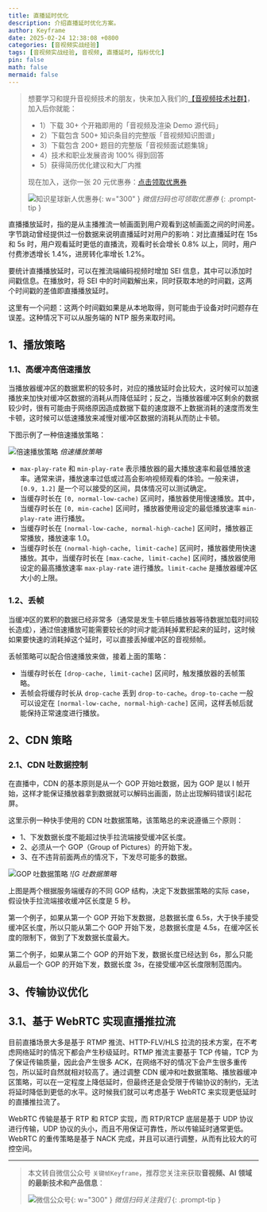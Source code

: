 ```yaml
---
title: 直播延时优化
description: 介绍直播延时优化方案。
author: Keyframe
date: 2025-02-24 12:38:08 +0800
categories: [音视频实战经验]
tags: [音视频实战经验, 音视频, 直播延时, 指标优化]
pin: false
math: false
mermaid: false
---
```


>想要学习和提升音视频技术的朋友，快来加入我们的<a href="https://t.zsxq.com/jRprT" target="_blank" rel="noopener noreferrer">【音视频技术社群】</a>，加入后你就能：
>
>- 1）下载 30+ 个开箱即用的「音视频及渲染 Demo 源代码」
>- 2）下载包含 500+ 知识条目的完整版「音视频知识图谱」
>- 3）下载包含 200+ 题目的完整版「音视频面试题集锦」
>- 4）技术和职业发展咨询 100% 得到回答
>- 5）获得简历优化建议和大厂内推
>  
>现在加入，送你一张 20 元优惠券：<a href="https://t.zsxq.com/jRprT" target="_blank" rel="noopener noreferrer">点击领取优惠券</a>
>
>![知识星球新人优惠券](assets/img/keyframe-zsxq-coupon.png){: w="300" }
>_微信扫码也可领取优惠券_
{: .prompt-tip }

<!--  

[字节音视频技术沙龙](https://live.juejin.cn/4354/remedia "字节音视频技术沙龙") 

字节直播延时优化：

- 自研低延迟协议
- 信令优化
- 缓冲区抗抖动优化
- 抗丢包优化
- 视频帧补偿
- 音视频同步优化
- CDN 低延迟调度
- RTC 场景调优

-->


直播播放延时，指的是从主播推流一帧画面到用户观看到这帧画面之间的时间差。字节跳动曾经提供过一份数据来说明直播延时对用户的影响：对比直播延时在 15s 和 5s 时，用户观看延时更低的直播流，观看时长会增长 0.8% 以上，同时，用户付费渗透增长 1.4%，进房转化率增长 1.2%。

要统计直播播放延时，可以在推流端编码视频时增加 SEI 信息，其中可以添加时间戳信息。在播放时，将 SEI 中的时间戳解出来，同时获取本地的时间戳，这两个时间戳的差值即直播播放延时。

这里有一个问题：这两个时间戳如果是从本地取得，则可能由于设备对时问题存在误差。这种情况下可以从服务端的 NTP 服务来取时间。



##  1、播放策略

### 1.1、高缓冲高倍速播放

当播放器缓冲区的数据累积的较多时，对应的播放延时会比较大，这时候可以加速播放来加快对缓冲区数据的消耗从而降低延时；反之，当播放器缓冲区剩余的数据较少时，很有可能由于网络原因造成数据下载的速度跟不上数据消耗的速度而发生卡顿，这时候可以低速播放来减慢对缓冲区数据的消耗从而防止卡顿。

下图示例了一种倍速播放策略：

![倍速播放策略](assets/resource/av-experience/player-dynamic-buffer-1.png)
_倍速播放策略_

- `max-play-rate` 和 `min-play-rate` 表示播放器的最大播放速率和最低播放速率。通常来讲，播放速率过低或过高会影响视频观看的体验。一般来讲，`[0.9, 1.2]` 是一个可以接受的区间，具体情况可以测试确定。
- 当缓存时长在 `[0, normal-low-cache)` 区间时，播放器使用慢速播放。其中，当缓存时长在 `[0, min-cache]` 区间时，播放器使用设定的最低播放速率 `min-play-rate` 进行播放。
- 当缓存时长在 `[normal-low-cache, normal-high-cache]` 区间时，播放器正常播放，播放速率 1.0。
- 当缓存时长在 `(normal-high-cache, limit-cache]` 区间时，播放器使用快速播放。其中，当缓存时长在 `[max-cache, limit-cache]` 区间时，播放器使用设定的最高播放速率 `max-play-rate` 进行播放。`limit-cache` 是播放器缓冲区大小的上限。


### 1.2、丢帧


当缓冲区的累积的数据已经非常多（通常是发生卡顿后播放器等待数据加载时间较长造成），通过倍速播放可能需要较长的时间才能消耗掉累积起来的延时，这时候如果要快速的消耗掉这个延时，可以直接丢掉缓冲区的音视频帧。

丢帧策略可以配合倍速播放来做，接着上面的策略：

- 当缓存时长在 `[drop-cache, limit-cache]` 区间时，触发播放器的丢帧策略。
- 丢帧会将缓存时长从 `drop-cache` 丢到 `drop-to-cache`。`drop-to-cache` 一般可以设定在 `[normal-low-cache, normal-high-cache]` 区间，这样丢帧后就能保持正常速度进行播放。


## 2、CDN 策略

### 2.1、CDN 吐数据控制

在直播中，CDN 的基本原则是从一个 GOP 开始吐数据，因为 GOP 是以 I 帧开始，这样才能保证播放器拿到数据就可以解码出画面，防止出现解码错误引起花屏。

这里示例一种快手使用的 CDN 吐数据策略，该策略总的来说遵循三个原则：

- 1、下发数据长度不能超过快手拉流端接受缓冲区长度。
- 2、必须从一个 GOP（Group of Pictures）的开始下发。
- 3、在不违背前面两点的情况下，下发尽可能多的数据。

![GOP 吐数据策略](assets/resource/av-experience/player-dynamic-buffer-2.png)
_![G 吐数据策略_

上图是两个根据服务端缓存的不同 GOP 结构，决定下发数据策略的实际 case，假设快手拉流端接收缓冲区长度是 5 秒。


第一个例子，如果从第一个 GOP 开始下发数据，总数据长度 6.5s，大于快手接受缓冲区长度，所以只能从第二个 GOP 开始下发，总数据长度是 4.5s，在缓冲区长度的限制下，做到了下发数据长度最大。


第二个例子，如果从第二个 GOP 的开始下发，数据长度已经达到 6s，那么只能从最后一个 GOP 的开始下发，数据长度 3s，在接受缓冲区长度限制范围内。



<!-- 
参考：

- [动态缓冲策略](player-dynamic-buffer.md) 
-->


## 3、传输协议优化


## 3.1、基于 WebRTC 实现直播推拉流

目前直播场景大多是基于 RTMP 推流、HTTP-FLV/HLS 拉流的技术方案，在不考虑网络延时的情况下都会产生秒级延时。RTMP 推流主要基于 TCP 传输，TCP 为了保证传输质量，因此会产生很多 ACK，在网络不好的情况下会产生很多重传包，所以延时自然就相对较高了。通过调整 CDN 缓冲和吐数据策略、播放器缓冲区策略，可以在一定程度上降低延时，但最终还是会受限于传输协议的制约，无法将延时降低到更低的水平。这时候我们就可以考虑基于 WebRTC 来实现更低延时的直播推拉流了。

WebRTC 传输是基于 RTP 和 RTCP 实现，而 RTP/RTCP 底层是基于 UDP 协议进行传输，UDP 协议的头小，而且不用保证可靠性，所以传输延时通常更低。WebRTC 的重传策略是基于 NACK 完成，并且可以进行调整，从而有比较大的可控空间。













---

> 本文转自微信公众号 `关键帧Keyframe`，推荐您关注来获取**音视频、AI 领域的最新技术和产品信息**：
>
>![微信公众号](assets/img/keyframe-mp.jpg){: w="300" }
>_微信扫码关注我们_
{: .prompt-tip }

